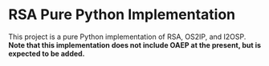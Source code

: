 # RSA Pure Python Implementation

This project is a pure Python implementation of RSA, OS2IP, and I2OSP.
**Note that this implementation does not include OAEP at the present,
but is expected to be added.**
